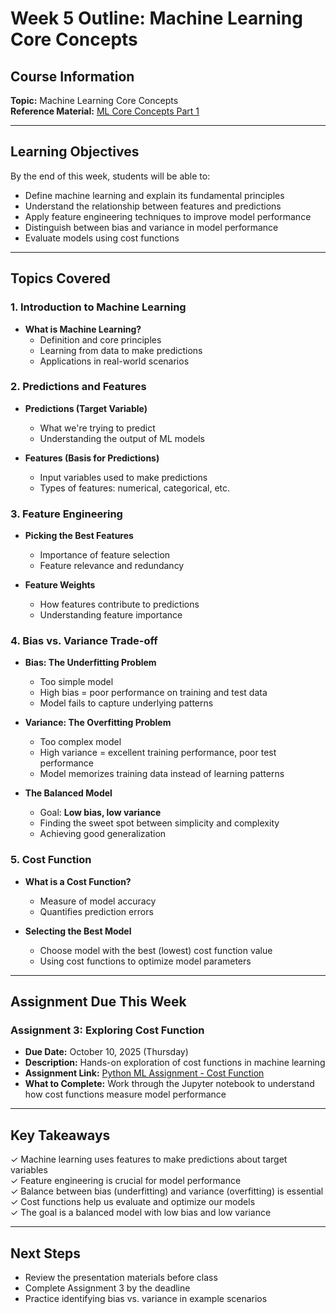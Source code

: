 # Week 5 Outline: Machine Learning Core Concepts

## Course Information
**Topic:** Machine Learning Core Concepts  
**Reference Material:** [ML Core Concepts Part 1](https://github.com/sjasthi/Python-ML-Machine-Learning/blob/main/Presentations/ML_core_concepts_part_1.pdf)

---

## Learning Objectives
By the end of this week, students will be able to:
- Define machine learning and explain its fundamental principles
- Understand the relationship between features and predictions
- Apply feature engineering techniques to improve model performance
- Distinguish between bias and variance in model performance
- Evaluate models using cost functions

---

## Topics Covered

### 1. Introduction to Machine Learning
- **What is Machine Learning?**
  - Definition and core principles
  - Learning from data to make predictions
  - Applications in real-world scenarios

### 2. Predictions and Features
- **Predictions (Target Variable)**
  - What we're trying to predict
  - Understanding the output of ML models
  
- **Features (Basis for Predictions)**
  - Input variables used to make predictions
  - Types of features: numerical, categorical, etc.

### 3. Feature Engineering
- **Picking the Best Features**
  - Importance of feature selection
  - Feature relevance and redundancy
  
- **Feature Weights**
  - How features contribute to predictions
  - Understanding feature importance

### 4. Bias vs. Variance Trade-off
- **Bias: The Underfitting Problem**
  - Too simple model
  - High bias = poor performance on training and test data
  - Model fails to capture underlying patterns
  
- **Variance: The Overfitting Problem**
  - Too complex model
  - High variance = excellent training performance, poor test performance
  - Model memorizes training data instead of learning patterns
  
- **The Balanced Model**
  - Goal: **Low bias, low variance**
  - Finding the sweet spot between simplicity and complexity
  - Achieving good generalization

### 5. Cost Function
- **What is a Cost Function?**
  - Measure of model accuracy
  - Quantifies prediction errors
  
- **Selecting the Best Model**
  - Choose model with the best (lowest) cost function value
  - Using cost functions to optimize model parameters

---

## Assignment Due This Week

### Assignment 3: Exploring Cost Function
- **Due Date:** October 10, 2025 (Thursday)
- **Description:** Hands-on exploration of cost functions in machine learning
- **Assignment Link:** [Python ML Assignment - Cost Function](https://github.com/sjasthi/Python-ML-Machine-Learning/blob/main/Assignments/Python_ML_Assignment_Cost_Function.ipynb)
- **What to Complete:** Work through the Jupyter notebook to understand how cost functions measure model performance

---

## Key Takeaways
✓ Machine learning uses features to make predictions about target variables  
✓ Feature engineering is crucial for model performance  
✓ Balance between bias (underfitting) and variance (overfitting) is essential  
✓ Cost functions help us evaluate and optimize our models  
✓ The goal is a balanced model with low bias and low variance

---

## Next Steps
- Review the presentation materials before class
- Complete Assignment 3 by the deadline
- Practice identifying bias vs. variance in example scenarios
